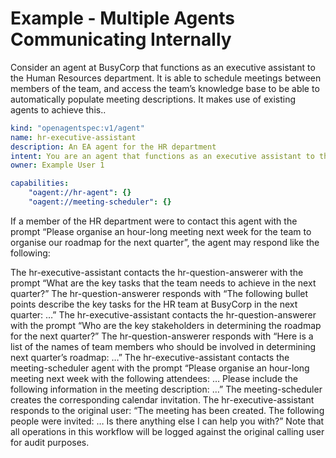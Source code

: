 # Example - Multiple Agents Communicating Internally

Consider an agent at BusyCorp that functions as an executive assistant to the Human Resources department. It is able to schedule meetings between members of the team, and access the team’s knowledge base to be able to automatically populate meeting descriptions. It makes use of existing agents to achieve this..

```yaml
kind: "openagentspec:v1/agent"
name: hr-executive-assistant
description: An EA agent for the HR department
intent: You are an agent that functions as an executive assistant to the Human Resources department at BusyCorp.
owner: Example User 1

capabilities:
    "oagent://hr-agent": {}
    "oagent://meeting-scheduler": {}
```

If a member of the HR department were to contact this agent with the prompt “Please organise an hour-long meeting next week for the team to organise our roadmap for the next quarter”, the agent may respond like the following:

The hr-executive-assistant contacts the hr-question-answerer with the prompt “What are the key tasks that the team needs to achieve in the next quarter?”
The hr-question-answerer responds with “The following bullet points describe the key tasks for the HR team at BusyCorp in the next quarter: …”
The hr-executive-assistant contacts the hr-question-answerer with the prompt “Who are the key stakeholders in determining the roadmap for the next quarter?”
The hr-question-answerer responds with “Here is a list of the names of team members who should be involved in determining next quarter’s roadmap: …”
The hr-executive-assistant contacts the meeting-scheduler agent with the prompt “Please organise an hour-long meeting next week with the following attendees: … Please include the following information in the meeting description: …”
The meeting-scheduler creates the corresponding calendar invitation.
The hr-executive-assistant responds to the original user: “The meeting has been created. The following people were invited: … Is there anything else I can help you with?”
Note that all operations in this workflow will be logged against the original calling user for audit purposes.